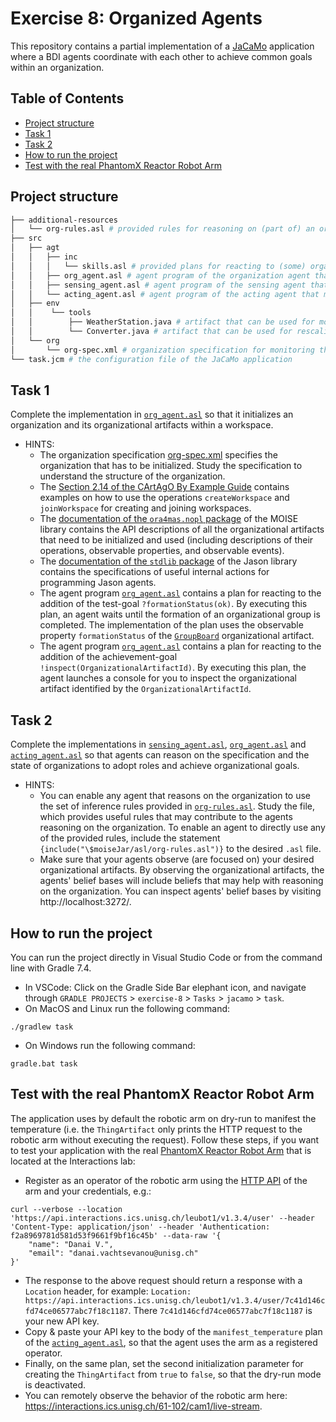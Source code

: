 # Exercise 8: Organized Agents

This repository contains a partial implementation of a [JaCaMo](https://github.com/jacamo-lang/jacamo) application where a BDI agents coordinate with each other to achieve common goals within an organization.

## Table of Contents
- [Project structure](#project-structure)
- [Task 1](#task-1)
- [Task 2](#task-2)
- [How to run the project](#how-to-run-the-project)
- [Test with the real PhantomX Reactor Robot Arm](#test-with-the-real-phantomx-reactor-robot-arm)

## Project structure
```bash
├── additional-resources
│   └── org-rules.asl # provided rules for reasoning on (part of) an organization. Available in https://github.com/moise-lang/moise/blob/master/src/main/resources/asl/org-rules.asl
├── src
│   ├── agt
│   │   ├── inc
│   │   │   └── skills.asl # provided plans for reacting to (some) organizational events.
│   │   ├── org_agent.asl # agent program of the organization agent that is responsible for initializing and managing a temperature monitoring organization
│   │   ├── sensing_agent.asl # agent program of the sensing agent that reads the temperature in the lab by using a weather station artifact
│   │   └── acting_agent.asl # agent program of the acting agent that manifests the temperature in the lab by using a robotic arm Thing artifact
│   ├── env
│   │    └── tools
│   │        ├── WeatherStation.java # artifact that can be used for monitoring the temperature via the Open-Meteo Weather Forecast API (https://open-meteo.com/en/docs)
│   │        └── Converter.java # artifact that can be used for rescaling values
│   └── org   
│       └── org-spec.xml # organization specification for monitoring the temperature in the lab
└── task.jcm # the configuration file of the JaCaMo application
```

## Task 1
Complete the implementation in [`org_agent.asl`](src/agt/org_agent.asl) so that it initializes an organization and its organizational artifacts within a workspace.
- HINTS:
  - The organization specification [org-spec.xml](src/org/org-spec.xml) specifies the organization that has to be initialized. Study the specification to understand the structure of the organization.
  - The [Section 2.14 of the CArtAgO By Example Guide](https://www.emse.fr/~boissier/enseignement/maop13/courses/cartagoByExamples.pdf) contains examples on how to use the operations `createWorkspace` and `joinWorkspace` for creating and joining workspaces.
  - The [documentation of the `ora4mas.nopl` package](https://moise.sourceforge.net/doc/api/ora4mas/nopl/package-summary.html) of the MOISE library contains the API descriptions of all the organizational artifacts that need to be initialized and used (including descriptions of their operations, observable properties, and observable events). 
  - The [documentation of the `stdlib` package](https://jason.sourceforge.net/api/jason/stdlib/package-summary.html) of the Jason library contains the specifications of useful internal actions for programming Jason agents.
  - The agent program [`org_agent.asl`](src/agt/org_agent.asl) contains a plan for reacting to the addition of the test-goal `?formationStatus(ok)`. By executing this plan, an agent waits until the formation of an organizational group is completed. The implementation of the plan uses the observable property `formationStatus` of the [`GroupBoard`](https://moise.sourceforge.net/doc/api/ora4mas/nopl/GroupBoard.html) organizational artifact.
  - The agent program [`org_agent.asl`](src/agt/org_agent.asl) contains a plan for reacting to the addition of the achievement-goal `!inspect(OrganizationalArtifactId)`. By executing this plan, the agent launches a console for you to inspect the organizational artifact identified by the `OrganizationalArtifactId`.  

## Task 2
Complete the implementations in [`sensing_agent.asl`](src/agt/sensing_agent.asl), [`org_agent.asl`](src/agt/org_agent.asl) and [`acting_agent.asl`](src/agt/acting_agent.asl) so that agents can reason on the specification and the state of organizations to adopt roles and achieve organizational goals.
- HINTS: 
  - You can enable any agent that reasons on the organization to use the set of inference rules provided in [`org-rules.asl`](additional-resources/org-rules.asl). Study the file, which provides useful rules that may contribute to the agents reasoning on the organization. To enable an agent to directly use any of the provided rules, include the statement `{include("\$moiseJar/asl/org-rules.asl")}` to the desired `.asl` file. 
  - Make sure that your agents observe (are focused on) your desired organizational artifacts. By observing the organizational artifacts, the agents' belief bases will include beliefs that may help with reasoning on the organization. You can inspect agents' belief bases by visiting http://localhost:3272/.

## How to run the project
You can run the project directly in Visual Studio Code or from the command line with Gradle 7.4.
- In VSCode:  Click on the Gradle Side Bar elephant icon, and navigate through `GRADLE PROJECTS` > `exercise-8` > `Tasks` > `jacamo` > `task`.
- On MacOS and Linux run the following command:
```shell
./gradlew task
```
- On Windows run the following command:
```shell
gradle.bat task
```

## Test with the real PhantomX Reactor Robot Arm
The application uses by default the robotic arm on dry-run to manifest the temperature (i.e. the `ThingArtifact` only prints the HTTP request to the robotic arm without executing the request). Follow these steps, if you want to test your application with the real [PhantomX Reactor Robot Arm](https://www.trossenrobotics.com/p/phantomx-ax-12-reactor-robot-arm.aspx) that is located at the Interactions lab:
- Register as an operator of the robotic arm using the [HTTP API](https://interactions-hsg.github.io/leubot/#/user/addUser) of the arm and your credentials, e.g.:
```
curl --verbose --location 'https://api.interactions.ics.unisg.ch/leubot1/v1.3.4/user' --header 'Content-Type: application/json' --header 'Authentication: f2a8969781d581d53f9661f9bf16c45b' --data-raw '{
    "name": "Danai V.",
    "email": "danai.vachtsevanou@unisg.ch"
}'
```
- The response to the above request should return a response with a `Location` header, for example: `Location: https://api.interactions.ics.unisg.ch/leubot1/v1.3.4/user/7c41d146cfd74ce06577abc7f18c1187`. There `7c41d146cfd74ce06577abc7f18c1187` is your new API key. 
- Copy & paste your API key to the body of the `manifest_temperature` plan of the [`acting_agent.asl`](src/agt/acting_agent.asl), so that the agent uses the arm as a registered operator.
- Finally, on the same plan, set the second initialization parameter for creating the `ThingArtifact` from `true` to `false`, so that the dry-run mode is deactivated.
- You can remotely observe the behavior of the robotic arm here: https://interactions.ics.unisg.ch/61-102/cam1/live-stream.
